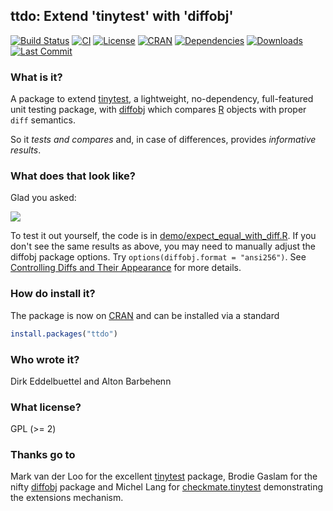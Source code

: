 ## ttdo: Extend 'tinytest' with 'diffobj'

[![Build Status](https://travis-ci.org/eddelbuettel/ttdo.svg)](https://travis-ci.org/eddelbuettel/ttdo) 
[![CI](https://github.com/eddelbuettel/ttdo/workflows/ci/badge.svg)](https://github.com/eddelbuettel/ttdo/actions?query=workflow%3Aci)
[![License](https://eddelbuettel.github.io/badges/GPL2+.svg)](https://www.gnu.org/licenses/gpl-2.0.html) 
[![CRAN](https://www.r-pkg.org/badges/version/ttdo)](https://cran.r-project.org/package=ttdo)
[![Dependencies](https://tinyverse.netlify.com/badge/ttdo)](https://cran.r-project.org/package=ttdo) 
[![Downloads](https://cranlogs.r-pkg.org/badges/ttdo?color=brightgreen)](https://www.r-pkg.org/pkg/ttdo)
[![Last Commit](https://img.shields.io/github/last-commit/eddelbuettel/ttdo)](https://github.com/eddelbuettel/ttdo)

### What is it?

A package to extend [tinytest](https://cran.r-project.org/package=tinytest), a lightweight, no-dependency, full-featured unit testing package, with
[diffobj](https://cran.r-project.org/package=diffobj) which compares [R](https://www.R-Project.org) objects with proper `diff` semantics.

So it _tests and compares_ and, in case of differences, provides _informative results_.

### What does that look like?

Glad you asked:

![](https://eddelbuettel.github.io/ttdo/ttdoDemo.png)

To test it out yourself, the code is in
[demo/expect_equal_with_diff.R](https://github.com/eddelbuettel/ttdo/blob/master/demo/expect_equal_with_diff.R).
If you don't see the same results as above, you may need to manually adjust the
diffobj package options. Try `options(diffobj.format = "ansi256")`. See
[Controlling Diffs and Their
Appearance](https://cran.r-project.org/package=diffobj/vignettes/diffobj.html#controlling-diffs-and-their-appearance)
for more details.

### How do install it?

The package is now on [CRAN](https://cran.r-project.org) and can be installed
via a standard

```r
install.packages("ttdo")
```

### Who wrote it?

Dirk Eddelbuettel and Alton Barbehenn

### What license?

GPL (>= 2)

### Thanks go to

Mark van der Loo for the excellent
[tinytest](https://cran.r-project.org/package=tinytest) package, Brodie
Gaslam for the nifty [diffobj](https://cran.r-project.org/package=diffobj)
package and Michel Lang for
[checkmate.tinytest](https://github.com/mllg/checkmate.tinytest)
demonstrating the extensions mechanism.
